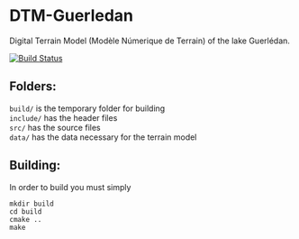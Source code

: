 # DTM-Guerledan
Digital Terrain Model (Modèle Númerique de Terrain) of the lake Guerlédan.

[![Build Status](https://travis-ci.com/birromer/dtm-guerledan.svg?token=AsJ1AsSzkK7yk9VnTknt&branch=main)](https://travis-ci.com/github/birromer/dtm-guerledan)

## Folders:
`build/` is the temporary folder for building  
`include/` has the header files  
`src/` has the source files  
`data/` has the data necessary for the terrain model  

[//]: # "tests/ has the test source files  "
[//]: # "doc/ has the generated documentation  "

## Building:
In order to build you must simply

    mkdir build
    cd build
    cmake ..
    make

[//]: # "The unit tests can be run with"
[//]: # ""
[//]: # "   make test"
